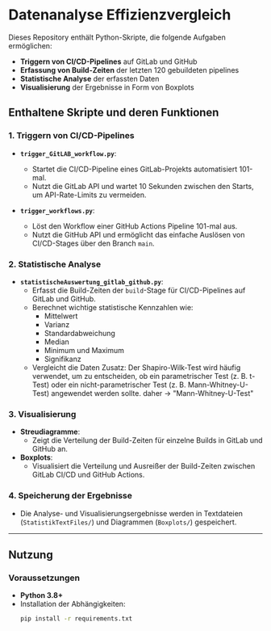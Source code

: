 # Datenanalyse Effizienzvergleich

Dieses Repository enthält Python-Skripte, die folgende Aufgaben ermöglichen:
- **Triggern von CI/CD-Pipelines** auf GitLab und GitHub
- **Erfassung von Build-Zeiten** der letzten 120 gebuildeten pipelines 
- **Statistische Analyse** der erfassten Daten
- **Visualisierung** der Ergebnisse in Form von Boxplots

## Enthaltene Skripte und deren Funktionen

### 1. **Triggern von CI/CD-Pipelines**
- **`trigger_GitLAB_workflow.py`**:
  - Startet die CI/CD-Pipeline eines GitLab-Projekts automatisiert 101-mal.
  - Nutzt die GitLab API und wartet 10 Sekunden zwischen den Starts, um API-Rate-Limits zu vermeiden.

- **`trigger_workflows.py`**:
  - Löst den Workflow einer GitHub Actions Pipeline 101-mal aus.
  - Nutzt die GitHub API und ermöglicht das einfache Auslösen von CI/CD-Stages über den Branch `main`.

### 2. **Statistische Analyse**
- **`statistischeAuswertung_gitlab_github.py`**:
  - Erfasst die Build-Zeiten der `build`-Stage für CI/CD-Pipelines auf GitLab und GitHub.
  - Berechnet wichtige statistische Kennzahlen wie:
    - Mittelwert
    - Varianz
    - Standardabweichung
    - Median
    - Minimum und Maximum
    - Signifikanz
  - Vergleicht die Daten 
  Zusatz: 
   Der Shapiro-Wilk-Test wird häufig verwendet, um zu entscheiden, ob ein parametrischer Test (z. B. t-Test) oder ein nicht-parametrischer Test (z. B. Mann-Whitney-U-Test) angewendet werden sollte.
   daher -> "Mann-Whitney-U-Test"

### 3. **Visualisierung**
- **Streudiagramme**:
  - Zeigt die Verteilung der Build-Zeiten für einzelne Builds in GitLab und GitHub an.
- **Boxplots**:
  - Visualisiert die Verteilung und Ausreißer der Build-Zeiten zwischen GitLab CI/CD und GitHub Actions.

### 4. **Speicherung der Ergebnisse**
- Die Analyse- und Visualisierungsergebnisse werden in Textdateien (`StatistikTextFiles/`) und Diagrammen (`Boxplots/`) gespeichert.

---

## Nutzung

### Voraussetzungen
- **Python 3.8+**
- Installation der Abhängigkeiten:
  ```bash
  pip install -r requirements.txt
